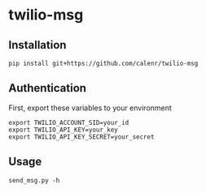 # twilio-msg

## Installation
```
pip install git+https://github.com/calenr/twilio-msg
```

## Authentication
First, export these variables to your environment
```
export TWILIO_ACCOUNT_SID=your_id
export TWILIO_API_KEY=your_key
export TWILIO_API_KEY_SECRET=your_secret
```

## Usage
```
send_msg.py -h
```
